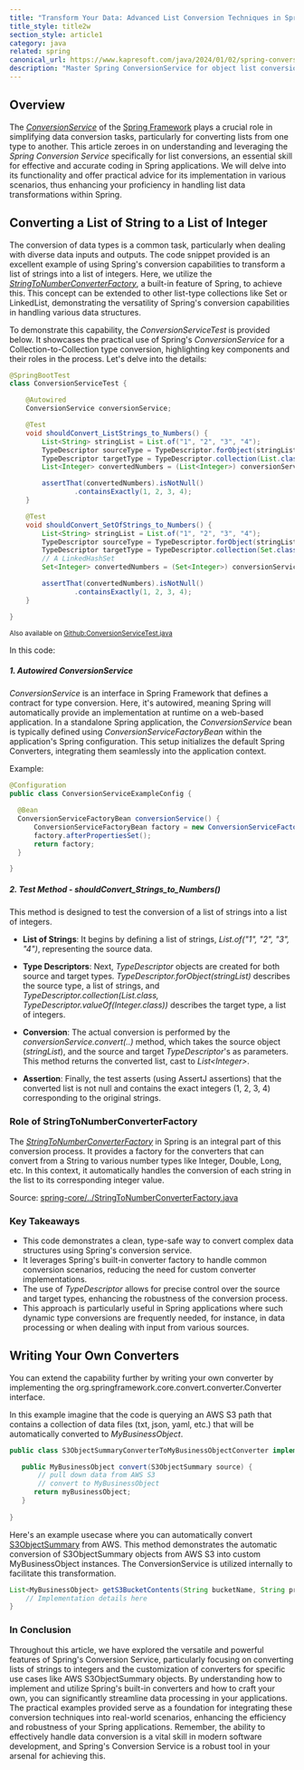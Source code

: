 ```yaml
---
title: "Transform Your Data: Advanced List Conversion Techniques in Spring"
title_style: title2w
section_style: article1
category: java
related: spring
canonical_url: https://www.kapresoft.com/java/2024/01/02/spring-conversion-service-converting-lists.html
description: "Master Spring ConversionService for object list conversions with this concise guide, enhancing your Java development skills."
---
```


## Overview

The <a href="https://docs.spring.io/spring-framework/docs/current/javadoc-api/org/springframework/core/convert/ConversionService.html" target="_blank" alt="ConversionService">_ConversionService_</a> of the <a href="/java/2021/11/03/spring-boot-serialize-immutable-objects.html" target="_blank" alt="Spring Framework">Spring Framework</a> plays a crucial role in simplifying data conversion tasks, particularly for converting lists from one type to another. This article zeroes in on understanding and leveraging the _Spring Conversion Service_ specifically for list conversions, an essential skill for effective and accurate coding in Spring applications.<!--excerpt--> We will delve into its functionality and offer practical advice for its implementation in various scenarios, thus enhancing your proficiency in handling list data transformations within Spring.

## Converting a List of String to a List of Integer

The conversion of data types is a common task, particularly when dealing with diverse data inputs and outputs. The code snippet provided is an excellent example of using Spring's conversion capabilities to transform a list of strings into a list of integers. Here, we utilize the <a href="https://github.com/spring-projects/spring-framework/blob/main/spring-core/src/main/java/org/springframework/core/convert/support/StringToNumberConverterFactory.java" target="_blank" alt="_StringToNumberConverterFactory_">_StringToNumberConverterFactory_</a>, a built-in feature of Spring, to achieve this. This concept can be extended to other list-type collections like Set or LinkedList, demonstrating the versatility of Spring's conversion capabilities in handling various data structures.

To demonstrate this capability, the _ConversionServiceTest_ is provided below. It showcases the practical use of Spring's _ConversionService_ for a Collection-to-Collection type conversion, highlighting key components and their roles in the process. Let's delve into the details:

```java
@SpringBootTest
class ConversionServiceTest {

    @Autowired
    ConversionService conversionService;

    @Test
    void shouldConvert_ListStrings_to_Numbers() {
        List<String> stringList = List.of("1", "2", "3", "4");
        TypeDescriptor sourceType = TypeDescriptor.forObject(stringList);
        TypeDescriptor targetType = TypeDescriptor.collection(List.class, TypeDescriptor.valueOf(Integer.class));
        List<Integer> convertedNumbers = (List<Integer>) conversionService.convert(stringList, sourceType, targetType);

        assertThat(convertedNumbers).isNotNull()
                .containsExactly(1, 2, 3, 4);
    }

    @Test
    void shouldConvert_SetOfStrings_to_Numbers() {
        List<String> stringList = List.of("1", "2", "3", "4");
        TypeDescriptor sourceType = TypeDescriptor.forObject(stringList);
        TypeDescriptor targetType = TypeDescriptor.collection(Set.class, TypeDescriptor.valueOf(Integer.class));
        // A LinkedHashSet
        Set<Integer> convertedNumbers = (Set<Integer>) conversionService.convert(stringList, sourceType, targetType);

        assertThat(convertedNumbers).isNotNull()
                .containsExactly(1, 2, 3, 4);
    }

}
```

<div class="link">
   <small>Also available on <a href="https://github.com/kapresoft/kapresoft-examples/blob/22de5e71bce82f2727c54467f14fe53562608dbe/conversion-service/src/test/java/com/kapresoft/articles/conversionservice/ConversionServiceTest.java" target="_blank" alt="Github">Github:ConversionServiceTest.java</a>
   </small>
</div>

In this code:

##### 1. Autowired ConversionService

_ConversionService_ is an interface in Spring Framework that defines a contract for type conversion. Here, it's autowired, meaning Spring will automatically provide an implementation at runtime on a web-based application. In a standalone Spring application, the _ConversionService_ bean is typically defined using _ConversionServiceFactoryBean_ within the application's Spring configuration. This setup initializes the default Spring Converters, integrating them seamlessly into the application context.

Example:

```java
@Configuration
public class ConversionServiceExampleConfig {

  @Bean
  ConversionServiceFactoryBean conversionService() {
      ConversionServiceFactoryBean factory = new ConversionServiceFactoryBean();
      factory.afterPropertiesSet();
      return factory;
  }

}
```

##### 2. Test Method - shouldConvert_Strings_to_Numbers()

This method is designed to test the conversion of a list of strings into a list of integers.

- **List of Strings**: It begins by defining a list of strings, _List.of("1", "2", "3", "4")_, representing the source data.

- **Type Descriptors**: Next, _TypeDescriptor_ objects are created for both source and target types. _TypeDescriptor.forObject(stringList)_ describes the source type, a list of strings, and _TypeDescriptor.collection(List.class, TypeDescriptor.valueOf(Integer.class))_ describes the target type, a list of integers.

- **Conversion**: The actual conversion is performed by the _conversionService.convert(..)_ method, which takes the source object (_stringList_), and the source and target _TypeDescriptor_'s as parameters. This method returns the converted list, cast to _List\<Integer\>_.

- **Assertion**: Finally, the test asserts (using AssertJ assertions) that the converted list is not null and contains the exact integers (1, 2, 3, 4) corresponding to the original strings.

### Role of StringToNumberConverterFactory

The <a href="https://gist.github.com/kapresoft/7c1a8157b03d413c597ab27335585555" target="_blank" alt="_StringToNumberConverterFactory_">_StringToNumberConverterFactory_</a> in Spring is an integral part of this conversion process. It provides a factory for the converters that can convert from a String to various number types like Integer, Double, Long, etc. In this context, it automatically handles the conversion of each string in the list to its corresponding integer value.

Source: <a href="https://github.com/spring-projects/spring-framework/blob/main/spring-core/src/main/java/org/springframework/core/convert/support/StringToNumberConverterFactory.java" target="_blank" alt="spring-core/../StringToNumberConverterFactory.java">spring-core/../StringToNumberConverterFactory.java</a>
<script src="https://gist.github.com/kapresoft/7c1a8157b03d413c597ab27335585555.js"></script>

### Key Takeaways

- This code demonstrates a clean, type-safe way to convert complex data structures using Spring's conversion service.
- It leverages Spring's built-in converter factory to handle common conversion scenarios, reducing the need for custom converter implementations.
- The use of _TypeDescriptor_ allows for precise control over the source and target types, enhancing the robustness of the conversion process.
- This approach is particularly useful in Spring applications where such dynamic type conversions are frequently needed, for instance, in data processing or when dealing with input from various sources.

## Writing Your Own Converters

You can extend the capability further by writing your own converter by implementing the org.springframework.core.convert.converter.Converter interface. 

In this example imagine that the code is querying an AWS S3 path that contains a collection of data files (txt, json, yaml, etc.) that will be automatically converted to _MyBusinessObject_.

```java
public class S3ObjectSummaryConverterToMyBusinessObjectConverter implements Converter<S3ObjectSummary, MyBusinessObject> {

   public MyBusinessObject convert(S3ObjectSummary source) {
       // pull down data from AWS S3
       // convert to MyBusinessObject
      return myBusinessObject;
   }
    
}
```

Here's an example usecase where you can automatically convert <a href="https://docs.aws.amazon.com/AWSJavaSDK/latest/javadoc/com/amazonaws/services/s3/model/S3ObjectSummary.html" target="_blank" alt="S3ObjectSummary">S3ObjectSummary</a> from AWS. This method demonstrates the automatic conversion of S3ObjectSummary objects from AWS S3 into custom MyBusinessObject instances.  The ConversionService is utilized internally to facilitate this transformation.

```java
List<MyBusinessObject> getS3BucketContents(String bucketName, String prefix) {
    // Implementation details here
}
```
### In Conclusion

Throughout this article, we have explored the versatile and powerful features of Spring's Conversion Service, particularly focusing on converting lists of strings to integers and the customization of converters for specific use cases like AWS S3ObjectSummary objects. By understanding how to implement and utilize Spring's built-in converters and how to craft your own, you can significantly streamline data processing in your applications. The practical examples provided serve as a foundation for integrating these conversion techniques into real-world scenarios, enhancing the efficiency and robustness of your Spring applications. Remember, the ability to effectively handle data conversion is a vital skill in modern software development, and Spring's Conversion Service is a robust tool in your arsenal for achieving this.

